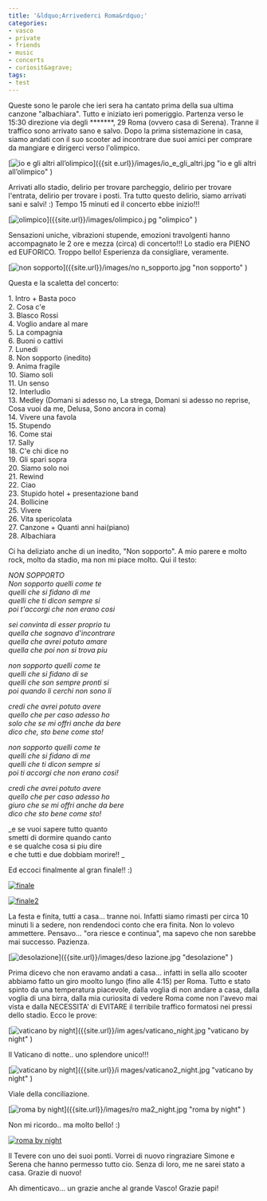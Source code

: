 ```yaml
---
title: '&ldquo;Arrivederci Roma&rdquo;'
categories:
- vasco
- private
- friends
- music
- concerts
- curiosit&agrave;
tags:
- test
---
```

Queste sono le parole che ieri sera ha cantato prima della sua ultima canzone
"albachiara". Tutto e iniziato ieri pomeriggio. Partenza verso le 15:30
direzione via degli *******, 29 Roma (ovvero casa di Serena). Tranne il
traffico sono arrivato sano e salvo. Dopo la prima sistemazione in casa, siamo
andati con il suo scooter ad incontrare due suoi amici per comprare da
mangiare e dirigerci verso l'olimpico.

[]({{site.url}}/images/io_e_gli_altri.jpg "io e gli altri all’olimpico" )

[![io e gli altri all’olimpico]({{site.url}}/images/io_e_gli_altri.jpg)]({{sit
e.url}}/images/io_e_gli_altri.jpg "io e gli altri all’olimpico" )

Arrivati allo stadio, delirio per trovare parcheggio, delirio per trovare
l'entrata, delirio per trovare i posti. Tra tutto questo delirio, siamo
arrivati sani e salvi! :) Tempo 15 minuti ed il concerto ebbe inizio!!!

[]({{site.url}}/images/olimpico.jpg "olimpico" )

[![olimpico]({{site.url}}/images/olimpico.jpg)]({{site.url}}/images/olimpico.j
pg "olimpico" )

Sensazioni uniche, vibrazioni stupende, emozioni travolgenti hanno
accompagnato le 2 ore e mezza (circa) di concerto!!! Lo stadio era PIENO ed
EUFORICO. Troppo bello! Esperienza da consigliare, veramente.  
[]({{site.url}}/images/non_sopporto.jpg "non sopporto" )  

[![non sopporto]({{site.url}}/images/non_sopporto.jpg)]({{site.url}}/images/no
n_sopporto.jpg "non sopporto" )

Questa e la scaletta del concerto:

1\. Intro + Basta poco  
2\. Cosa c'e  
3\. Blasco Rossi  
4\. Voglio andare al mare  
5\. La compagnia  
6\. Buoni o cattivi  
7\. Lunedi  
8\. Non sopporto (inedito)  
9\. Anima fragile  
10\. Siamo soli  
11\. Un senso  
12\. Interludio  
13\. Medley (Domani si adesso no, La strega, Domani si adesso no reprise, Cosa
vuoi da me, Delusa, Sono ancora in coma)  
14\. Vivere una favola  
15\. Stupendo  
16\. Come stai  
17\. Sally  
18\. C'e chi dice no  
19\. Gli spari sopra  
20\. Siamo solo noi  
21\. Rewind  
22\. Ciao  
23\. Stupido hotel + presentazione band  
24\. Bollicine  
25\. Vivere  
26\. Vita spericolata  
27\. Canzone + Quanti anni hai(piano)  
28\. Albachiara  

Ci ha deliziato anche di un inedito, "Non sopporto". A mio parere e molto
rock, molto da stadio, ma non mi piace molto. Qui il testo:

_NON SOPPORTO  
Non sopporto quelli come te  
quelli che si fidano di me  
quelli che ti dicon sempre si  
poi t'accorgi che non erano cosi_

_sei convinta di esser proprio tu  
quella che sognavo d'incontrare  
quella che avrei potuto amare  
quella che poi non si trova piu_

_non sopporto quelli come te  
quelli che si fidano di se  
quelli che son sempre pronti si  
poi quando li cerchi non sono li_

_credi che avrei potuto avere  
quello che per caso adesso ho  
solo che se mi offri anche da bere  
dico che, sto bene come sto!_

_non sopporto quelli come te  
quelli che si fidano di me  
quelli che ti dicon sempre si  
poi ti accorgi che non erano cosi!_

_credi che avrei potuto avere  
quello che per caso adesso ho  
giuro che se mi offri anche da bere  
dico che sto bene come sto!_

_e se vuoi sapere tutto quanto  
smetti di dormire quando canto  
e se qualche cosa si piu dire  
e che tutti e due dobbiam morire!! _  

Ed eccoci finalmente al gran finale!! :)

[![finale]({{site.url}}/images/finale.jpg)]({{site.url}}/images/finale.jpg
"finale" )

[![finale2]({{site.url}}/images/finale2.jpg)]({{site.url}}/images/finale2.jpg
"finale2" )

La festa e finita, tutti a casa... tranne noi. Infatti siamo rimasti per circa
10 minuti li a sedere, non rendendoci conto che era finita. Non lo volevo
ammettere. Pensavo... "ora riesce e continua", ma sapevo che non sarebbe mai
successo. Pazienza.

[![desolazione]({{site.url}}/images/desolazione.jpg)]({{site.url}}/images/deso
lazione.jpg "desolazione" )

Prima dicevo che non eravamo andati a casa... infatti in sella allo scooter
abbiamo fatto un giro moolto lungo (fino alle 4:15) per Roma. Tutto e stato
spinto da una temperatura piacevole, dalla voglia di non andare a casa, dalla
voglia di una birra, dalla mia curiosita di vedere Roma come non l'avevo mai
vista e dalla NECESSITA' di EVITARE il terribile traffico formatosi nei pressi
dello stadio. Ecco le prove:

[]({{site.url}}/images/vaticano_night.jpg "vaticano by night" )

[![vaticano by night]({{site.url}}/images/vaticano_night.jpg)]({{site.url}}/im
ages/vaticano_night.jpg "vaticano by night" )

  
Il Vaticano di notte.. uno splendore unico!!!

[![vaticano by night]({{site.url}}/images/vaticano2_night.jpg)]({{site.url}}/i
mages/vaticano2_night.jpg "vaticano by night" )

Viale della conciliazione.

[![roma by night]({{site.url}}/images/roma2_night.jpg)]({{site.url}}/images/ro
ma2_night.jpg "roma by night" )

Non mi ricordo.. ma molto bello! :)

[![roma by
night]({{site.url}}/images/roma_night.jpg)]({{site.url}}/images/roma_night.jpg
"roma by night" )

Il Tevere con uno dei suoi ponti. Vorrei di nuovo ringraziare Simone e Serena
che hanno permesso tutto cio. Senza di loro, me ne sarei stato a casa. Grazie
di nuovo!

Ah dimenticavo... un grazie anche al grande Vasco! Grazie papi!

